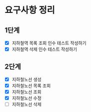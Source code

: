 # 요구사항 정리

## 1단계
-[x] 지하철역 목록 조회 인수 테스트 작성하기
-[x] 지하철역 삭제 인수 테스트 작성하기

## 2단계
-[x] 지하철노선 생성
-[x] 지하철노선 목록 조회
-[x] 지하철노선 조회
-[x] 지하철노선 수정
-[ ] 지하철노선 삭제
